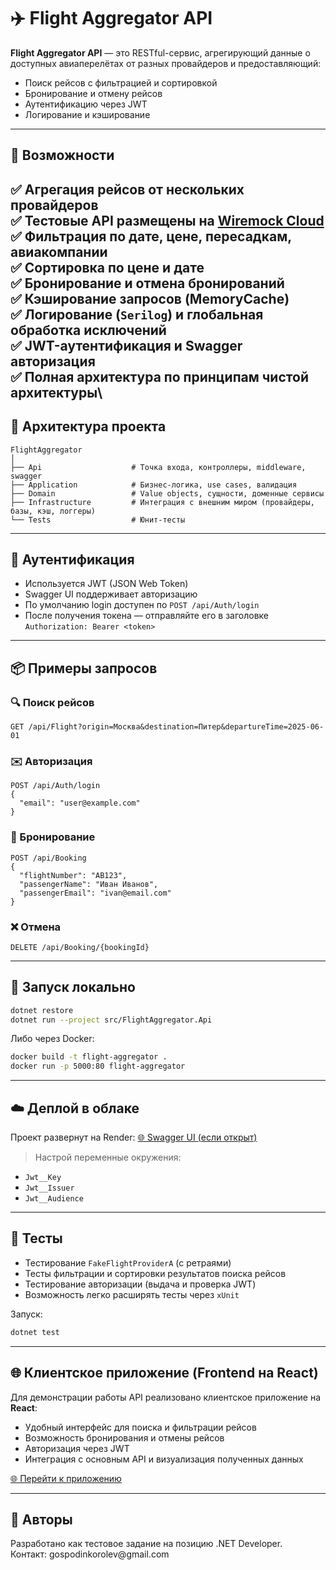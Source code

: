 # ✈️ Flight Aggregator API

**Flight Aggregator API** — это RESTful-сервис, агрегирующий данные о доступных авиаперелётах от разных провайдеров и предоставляющий:

- Поиск рейсов с фильтрацией и сортировкой
- Бронирование и отмену рейсов
- Аутентификацию через JWT
- Логирование и кэширование

---

## 🚀 Возможности

✅ Агрегация рейсов от нескольких провайдеров\
✅ Тестовые API размещены на [Wiremock Cloud](https://wiremock.cloud)\
✅ Фильтрация по дате, цене, пересадкам, авиакомпании\
✅ Сортировка по цене и дате\
✅ Бронирование и отмена бронирований\
✅ Кэширование запросов (MemoryCache)\
✅ Логирование (`Serilog`) и глобальная обработка исключений\
✅ JWT-аутентификация и Swagger авторизация\
✅ Полная архитектура по принципам чистой архитектуры\
---

## 🧱 Архитектура проекта

```text
FlightAggregator
│
├── Api                    # Точка входа, контроллеры, middleware, swagger
├── Application            # Бизнес-логика, use cases, валидация
├── Domain                 # Value objects, сущности, доменные сервисы
├── Infrastructure         # Интеграция с внешним миром (провайдеры, базы, кэш, логгеры)
└── Tests                  # Юнит-тесты
```

---

## 🔐 Аутентификация

- Используется JWT (JSON Web Token)
- Swagger UI поддерживает авторизацию
- По умолчанию login доступен по `POST /api/Auth/login`
- После получения токена — отправляйте его в заголовке `Authorization: Bearer <token>`

---

## 📦 Примеры запросов

### 🔍 Поиск рейсов

```
GET /api/Flight?origin=Москва&destination=Питер&departureTime=2025-06-01
```

### ✉️ Авторизация

```
POST /api/Auth/login
{
  "email": "user@example.com"
}
```

### 📌 Бронирование

```
POST /api/Booking
{
  "flightNumber": "AB123",
  "passengerName": "Иван Иванов",
  "passengerEmail": "ivan@email.com"
}
```

### ❌ Отмена

```
DELETE /api/Booking/{bookingId}
```

---

## 🧪 Запуск локально

```bash
dotnet restore
dotnet run --project src/FlightAggregator.Api
```

Либо через Docker:

```bash
docker build -t flight-aggregator .
docker run -p 5000:80 flight-aggregator
```

---

## ☁️ Деплой в облаке

Проект развернут на Render:
[🌐 Swagger UI (если открыт)](https://your-render-app.onrender.com/swagger)

> Настрой переменные окружения:

- `Jwt__Key`
- `Jwt__Issuer`
- `Jwt__Audience`

---

## 🧪 Тесты

- Тестирование `FakeFlightProviderA` (с ретраями)
- Тесты фильтрации и сортировки результатов поиска рейсов
- Тестирование авторизации (выдача и проверка JWT)
- Возможность легко расширять тесты через `xUnit`

Запуск:

```bash
dotnet test
```

---

## 🌐 Клиентское приложение (Frontend на React)

Для демонстрации работы API реализовано клиентское приложение на **React**:

- Удобный интерфейс для поиска и фильтрации рейсов
- Возможность бронирования и отмены рейсов
- Авторизация через JWT
- Интеграция с основным API и визуализация полученных данных

[🌐 Перейти к приложению](https://flight-aggregator.vercel.app/)

---

## 🙌 Авторы

Разработано как тестовое задание на позицию .NET Developer.\
Контакт: gospodinkorolev\@gmail.com

